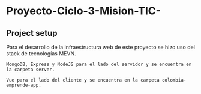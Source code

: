 # Proyecto-Ciclo-3-Mision-TIC-

## Project setup

Para el desarrollo de la infraestructura web de este proyecto se hizo uso del stack de tecnologías MEVN.

```
MongoDB, Express y NodeJS para el lado del servidor y se encuentra en la carpeta server.
```
```
Vue para el lado del cliente y se encuentra en la carpeta colombia-emprende-app.
```
